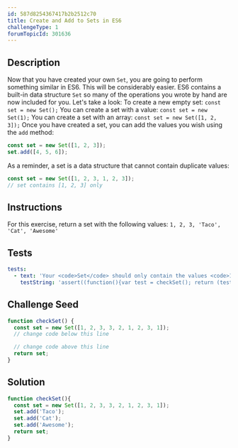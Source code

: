 ```yaml
---
id: 587d8254367417b2b2512c70
title: Create and Add to Sets in ES6
challengeType: 1
forumTopicId: 301636
---
```


## Description
<section id='description'>
Now that you have created your own <code>Set</code>, you are going to perform something similar in ES6. This will be considerably easier. ES6 contains a built-in data structure <code>Set</code> so many of the operations you wrote by hand are now included for you. Let's take a look:
To create a new empty set:
<code>const set = new Set();</code>
You can create a set with a value:
<code>const set = new Set(1);</code>
You can create a set with an array:
<code>const set = new Set([1, 2, 3]);</code>
Once you have created a set, you can add the values you wish using the <code>add</code> method:

```js
const set = new Set([1, 2, 3]);
set.add([4, 5, 6]);
```

As a reminder, a set is a data structure that cannot contain duplicate values:

```js
const set = new Set([1, 2, 3, 1, 2, 3]);
// set contains [1, 2, 3] only
```

</section>

## Instructions
<section id='instructions'>
For this exercise, return a set with the following values: <code>1, 2, 3, 'Taco', 'Cat', 'Awesome'</code>
</section>

## Tests
<section id='tests'>

```yml
tests:
  - text: 'Your <code>Set</code> should only contain the values <code>1, 2, 3, Taco, Cat, Awesome</code>.'
    testString: 'assert((function(){var test = checkSet(); return (test.size == 6) && test.has(1) && test.has(2) && test.has(3) && test.has("Taco") && test.has("Cat") && test.has("Awesome");})());'

```

</section>

## Challenge Seed
<section id='challengeSeed'>
<div id='js-seed'>

```js
function checkSet() {
  const set = new Set([1, 2, 3, 3, 2, 1, 2, 3, 1]);
  // change code below this line

  // change code above this line
  return set;
}
```

</div>



</section>

## Solution
<section id='solution'>


```js
function checkSet(){
  const set = new Set([1, 2, 3, 3, 2, 1, 2, 3, 1]);
  set.add('Taco');
  set.add('Cat');
  set.add('Awesome');
  return set;
}
```

</section>
